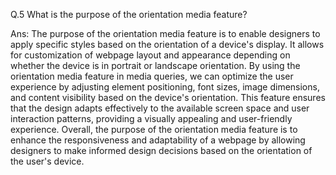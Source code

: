 Q.5 What is the purpose of the orientation media feature?

Ans: The purpose of the orientation media feature is to enable designers to apply specific styles based on the orientation of a device's display. It allows for customization of webpage layout and appearance depending on whether the device is in portrait or landscape orientation. By using the orientation media feature in media queries, we can optimize the user experience by adjusting element positioning, font sizes, image dimensions, and content visibility based on the device's orientation. This feature ensures that the design adapts effectively to the available screen space and user interaction patterns, providing a visually appealing and user-friendly experience. 
Overall, the purpose of the orientation media feature is to enhance the responsiveness and adaptability of a webpage by allowing designers to make informed design decisions based on the orientation of the user's device.